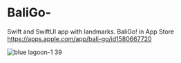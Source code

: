 # BaliGo-

Swift and SwiftUI app with landmarks. BaliGo! in App Store https://apps.apple.com/app/bali-go/id1580667720

![blue lagoon-1 39](https://user-images.githubusercontent.com/94032706/160795811-fad02005-961e-44b4-9b3f-116623f117e6.jpg)
